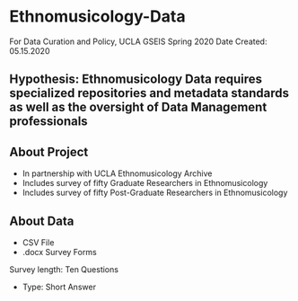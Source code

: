 # Ethnomusicology-Data
For Data Curation and Policy, UCLA GSEIS Spring 2020
Date Created: 05.15.2020
## Hypothesis: Ethnomusicology Data requires specialized repositories and metadata standards as well as the oversight of Data Management professionals
## About Project
* In partnership with UCLA Ethnomusicology Archive 
* Includes survey of fifty Graduate Researchers in Ethnomusicology
* Includes survey of fifty Post-Graduate Researchers in Ethnomusicology
## About Data
* CSV File
* .docx Survey Forms

Survey length: Ten Questions
* Type: Short Answer
